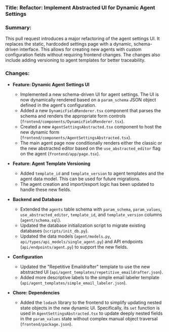 ### Title: Refactor: Implement Abstracted UI for Dynamic Agent Settings

### Summary:
This pull request introduces a major refactoring of the agent settings UI. It replaces the static, hardcoded settings page with a dynamic, schema-driven interface. This allows for creating new agents with custom configuration fields without requiring frontend changes. The changes also include adding versioning to agent templates for better traceability.

### Changes:

*   **Feature: Dynamic Agent Settings UI**
    *   Implemented a new schema-driven UI for agent settings. The UI is now dynamically rendered based on a `param_schema` JSON object defined in the agent's configuration.
    *   Added a new `DynamicFieldRenderer.tsx` component that parses the schema and renders the appropriate form controls (`frontend/components/DynamicFieldRenderer.tsx`).
    *   Created a new `AgentSettingsAbstracted.tsx` component to host the new dynamic form (`frontend/components/AgentSettingsAbstracted.tsx`).
    *   The main agent page now conditionally renders either the classic or the new abstracted editor based on the `use_abstracted_editor` flag on the agent (`frontend/app/page.tsx`).

*   **Feature: Agent Template Versioning**
    *   Added `template_id` and `template_version` to agent templates and the agent data model. This can be used for future migrations. 
    *   The agent creation and import/export logic has been updated to handle these new fields.

*   **Backend and Database**
    *   Extended the `agents` table schema with `param_schema`, `param_values`, `use_abstracted_editor`, `template_id`, and `template_version` columns (`agent/schema.sql`).
    *   Updated the database initialization script to migrate existing databases (`scripts/init_db.py`).
    *   Updated the data models (`agent/models.py`, `api/types/api_models/single_agent.py`) and API endpoints (`api/endpoints/agent.py`) to support the new fields.

*   **Configuration**
    *   Updated the "Repetitive Emaildrafter" template to use the new abstracted UI (`api/agent_templates/repetitive_emaildrafter.json`).
    *   Added more descriptive labels to the simple email labeler template (`api/agent_templates/simple_email_labeler.json`).

*   **Chore: Dependencies**
    *   Added the `lodash` library to the frontend to simplify updating nested state objects in the new dynamic UI. Specifically, its `set` function is used in `AgentSettingsAbstracted.tsx` to update deeply nested fields in the `param_values` state without complex manual object traversal (`frontend/package.json`).
